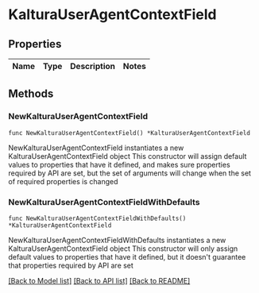 # KalturaUserAgentContextField

## Properties

Name | Type | Description | Notes
------------ | ------------- | ------------- | -------------

## Methods

### NewKalturaUserAgentContextField

`func NewKalturaUserAgentContextField() *KalturaUserAgentContextField`

NewKalturaUserAgentContextField instantiates a new KalturaUserAgentContextField object
This constructor will assign default values to properties that have it defined,
and makes sure properties required by API are set, but the set of arguments
will change when the set of required properties is changed

### NewKalturaUserAgentContextFieldWithDefaults

`func NewKalturaUserAgentContextFieldWithDefaults() *KalturaUserAgentContextField`

NewKalturaUserAgentContextFieldWithDefaults instantiates a new KalturaUserAgentContextField object
This constructor will only assign default values to properties that have it defined,
but it doesn't guarantee that properties required by API are set


[[Back to Model list]](../README.md#documentation-for-models) [[Back to API list]](../README.md#documentation-for-api-endpoints) [[Back to README]](../README.md)


